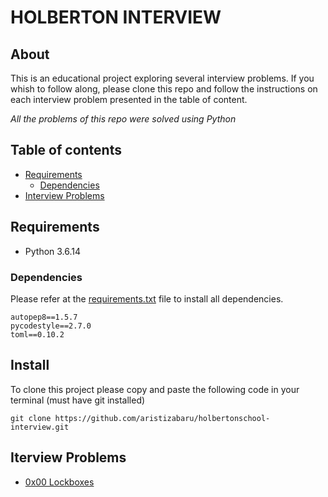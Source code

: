 # HOLBERTON INTERVIEW

## About

This is an educational project exploring several interview problems. If you whish to follow along, please clone this repo and follow the instructions on each interview problem presented in the table of content.

_All the problems of this repo were solved using Python_

## Table of contents

- [Requirements](#requirements)
  - [Dependencies](#dependencies)
- [Interview Problems](#iterview-problems)

## Requirements

- Python 3.6.14

### Dependencies

Please refer at the [requirements.txt](requirements.txt) file to install all dependencies.

```
autopep8==1.5.7
pycodestyle==2.7.0
toml==0.10.2
```

## Install

To clone this project please copy and paste the following code in your terminal (must have git installed)

```
git clone https://github.com/aristizabaru/holbertonschool-interview.git
```

## Iterview Problems

- [0x00 Lockboxes](0x00-lockboxes)

